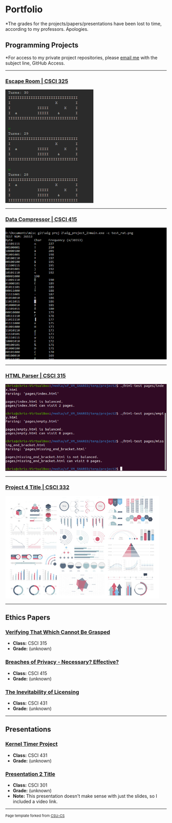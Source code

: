 Portfolio
=========

*The grades for the projects/papers/presentations have been lost to time, according to my professors. Apologies.

Programming Projects
--------------------

*For access to my private project repositories, please [email me](mailto:sckoenig@csustudent.net?subject=GitHub%20Access) with the subject line, GitHub Access.

---
### [Escape Room | CSCI 325](project1)

![Escape Room](images/escape_room2.png)

---
### [Data Compressor | CSCI 415](project2)

![Data Compressor](images/compressor1.png)

---
### [HTML Parser | CSCI 315](project3)

![HTML Parser](images/html1.png)

---
### [Project 4 Title | CSCI 332](project4)

![Project 4 Thumbnail Name](images/dummy_thumbnail.jpg)

---

Ethics Papers
-------------

### [Verifying That Which Cannot Be Grasped](https://docs.google.com/document/d/1ZNbeA9MevgD3cjFgzCnxWLkcZggqT354qdBKwbuCpDw/edit?usp=sharing)

-   **Class:** CSCI 315
-   **Grade:** (unknown)

### [Breaches of Privacy - Necessary? Effective?](https://docs.google.com/document/d/1pfkW77enIi5umBod2bzTKs3Vm8uBdAExJs8t-v6PtHY/edit?usp=sharing)

-   **Class:** CSCI 415
-   **Grade:** (unknown)

### [The Inevitability of Licensing](https://docs.google.com/document/d/1kWXfmW7T0jx3ZdKfflAbFLzuGBPuYcCa9EIM1JlUFqo/edit?usp=sharing)

-   **Class:** CSCI 431
-   **Grade:** (unknown)

---

Presentations
-------------

### [Kernel Timer Project](https://docs.google.com/presentation/d/1rUXafzbp572r3mulk9NOJTWv4DAIfTRf4O8L5nXH-sI/edit?usp=sharing)

- **Class:** CSCI 431
- **Grade:** (unknown)


### [Presentation 2 Title](https://youtu.be/Zdrd_YKLtOc)

- **Class:** CSCI 301
- **Grade:** (unknown)
- **Note:** This presentation doesn't make sense with just the slides, so I included a video link.

---

<p style="font-size:11px">Page template forked from <a href="https://github.com/csu-cs/csci-portfolio">CSU-CS</a></p>
<!-- Remove above link if you don't want to attributive -->

